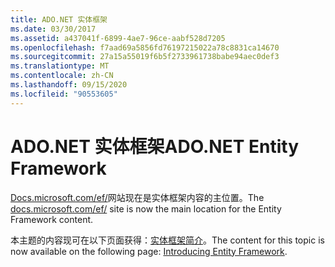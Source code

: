 ```yaml
---
title: ADO.NET 实体框架
ms.date: 03/30/2017
ms.assetid: a437041f-6899-4ae7-96ce-aabf528d7205
ms.openlocfilehash: f7aad69a5856fd76197215022a78c8831ca14670
ms.sourcegitcommit: 27a15a55019f6b5f2733961738babe94aec0def3
ms.translationtype: MT
ms.contentlocale: zh-CN
ms.lasthandoff: 09/15/2020
ms.locfileid: "90553605"
---
```

# <a name="adonet-entity-framework"></a><span data-ttu-id="869b1-102">ADO.NET 实体框架</span><span class="sxs-lookup"><span data-stu-id="869b1-102">ADO.NET Entity Framework</span></span>
<span data-ttu-id="869b1-103">[Docs.microsoft.com/ef/](/ef/)网站现在是实体框架内容的主位置。</span><span class="sxs-lookup"><span data-stu-id="869b1-103">The [docs.microsoft.com/ef/](/ef/) site is now the main location for the Entity Framework content.</span></span>  
  
 <span data-ttu-id="869b1-104">本主题的内容现可在以下页面获得：[实体框架简介](/ef/ef6/get-started)。</span><span class="sxs-lookup"><span data-stu-id="869b1-104">The content for this topic is now available on the following page: [Introducing Entity Framework](/ef/ef6/get-started).</span></span>
